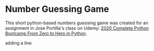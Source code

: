 # Number Guessing Game

This short python-based numbers guessing game was created for an assignment in Jose Portilla's class on Udemy: [2020 Complete Python Bootcamp From Zero to Hero in Python](https://www.udemy.com/course/complete-python-bootcamp/). 



adding a line
